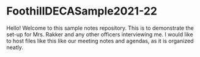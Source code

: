 # FoothillDECASample2021-22
Hello! Welcome to this sample notes repository. This is to demonstrate the set-up for Mrs. Rakker and any other officers interviewing me. I would like to host files like this like our meeting notes and agendas, as it is organized neatly.
